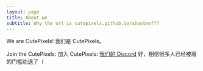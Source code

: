 ```yaml
---
layout: page
title: About we
subtitle: Why the url is cutepixels.github.io/aboutme???
---
```


We are CutePixels!
我们是 CutePixels。

Join the CutePixels: 
加入 CutePixels:
[我们的 Discord](https://discord.gg/w473CyZbCN)
好，相信很多人已经被墙的门槛劝退了（

